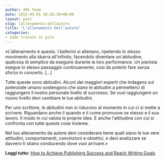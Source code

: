 ```yaml
---
author: 40k Team
date: 2013-03-01 10:10:39+00:00
layout: post
slug: lallenamento-dellautore
title: "L'allenamento dell'autore"
categories:
- Idee trovate in giro
---
```


«L'allenamento è questo. I ballerini si allenano, ripetendo lo stesso movimento alla sbarra all'infinito, facendolo diventare un'abitudine, qualcosa di semplice da eseguire durante la loro performance. Un pianista esegue lo stesso passaggio continuamente, così da poterlo fare senza sforzo in concerto. [...]

Tutte queste sono abitudini. Alcuni dei maggiori esperti che indagano sul potenziale umano sostengono che siano le abitudini a permetterci di raggiungere il nostro personale livello di successo. Se vuoi raggiungere un nuovo livello devi cambiare le tue abitudini. 

Per uno scrittore, le abitudini non si riducono al momento in cui ci si mette a scrivere. Riguardano anche il quando e il come promuove se stesso e il suo lavoro. Il modo in cui valuta le proprie idee. E anche l'attitudine con cui si confronta con tutte queste cose insieme.

Nel tuo allenamento da autore devi considerare bene quali siano le tue vere attitudini, comportamenti, convinzioni e obiettivi, e devi analizzare se davvero ti stiano conducendo dove vuoi arrivare.»

**Leggi tutto:** [How to Achieve Publishing Success and Reach Writing Goals](http://writenonfictionnow.com/how-to-achieve-publishing-success-and-reach-writing-goals/)

